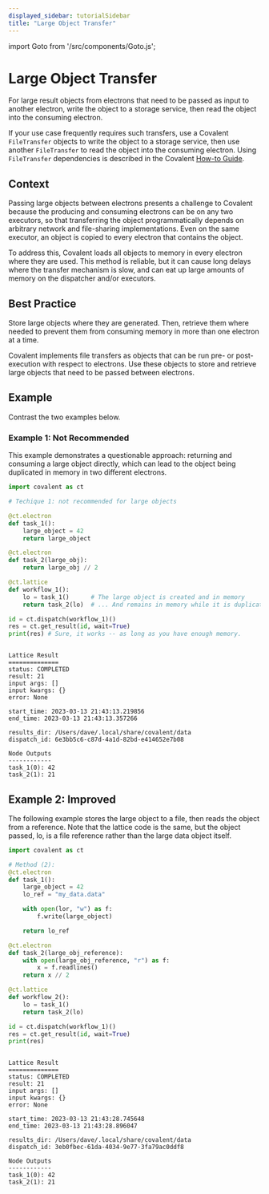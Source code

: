 ```yaml
---
displayed_sidebar: tutorialSidebar
title: "Large Object Transfer"
---
```


import Goto from '/src/components/Goto.js';

# Large Object Transfer <Goto link="https://github.com/AgnostiqHQ/covalent/blob/develop/doc/source/developer/patterns/large_object_transfer.ipynb" />

For large result objects from electrons that need to be passed as input to another electron, write the object to a storage service, then read the object into the consuming electron.

If your use case frequently requires such transfers, use a Covalent `FileTransfer` objects to write the object to a storage service, then use another `FileTransfer` to read the object into the consuming electron. Using `FileTransfer` dependencies is described in the Covalent [How-to Guide](/docs/user-documentation/how-to/how-to-guide).

## Context

Passing large objects between electrons presents a challenge to Covalent because the producing and consuming electrons can be on any two executors, so that transferring the object programmatically depends on arbitrary network and file-sharing implementations. Even on the same executor, an object is copied to every electron that contains the object.

To address this, Covalent loads all objects to memory in every electron where they are used. This method is reliable, but it can cause long delays where the transfer mechanism is slow, and can eat up large amounts of memory on the dispatcher and/or executors.

## Best Practice

Store large objects where they are generated. Then, retrieve them where needed to prevent them from consuming memory in more than one electron at a time.

Covalent implements file transfers as objects that can be run pre- or post-execution with respect to electrons. Use these objects to store and retrieve large objects that need to be passed between electrons.

## Example

Contrast the two examples below.

### Example 1: Not Recommended

This example demonstrates a questionable approach: returning and consuming a large object directly, which can lead to the object being duplicated in memory in two different electrons.

```py
import covalent as ct

# Techique 1: not recommended for large objects

@ct.electron
def task_1():
    large_object = 42
    return large_object

@ct.electron
def task_2(large_obj):
    return large_obj // 2

@ct.lattice
def workflow_1():
    lo = task_1()      # The large object is created and in memory
    return task_2(lo)  # ... And remains in memory while it is duplicated in task_2

id = ct.dispatch(workflow_1)()
res = ct.get_result(id, wait=True)
print(res) # Sure, it works -- as long as you have enough memory.
```

```

Lattice Result
==============
status: COMPLETED
result: 21
input args: []
input kwargs: {}
error: None

start_time: 2023-03-13 21:43:13.219856
end_time: 2023-03-13 21:43:13.357266

results_dir: /Users/dave/.local/share/covalent/data
dispatch_id: 6e3bb5c6-c87d-4a1d-82bd-e414652e7b08

Node Outputs
------------
task_1(0): 42
task_2(1): 21

```

## Example 2: Improved

The following example stores the large object to a file, then reads the object from a reference. Note that the lattice code is the same, but the object passed, lo, is a file reference rather than the large data object itself.

```py
import covalent as ct

# Method (2):
@ct.electron
def task_1():
    large_object = 42
    lo_ref = "my_data.data"

    with open(lor, "w") as f:
        f.write(large_object)

    return lo_ref

@ct.electron
def task_2(large_obj_reference):
    with open(large_obj_reference, "r") as f:
        x = f.readlines()
    return x // 2

@ct.lattice
def workflow_2():
    lo = task_1()
    return task_2(lo)

id = ct.dispatch(workflow_1)()
res = ct.get_result(id, wait=True)
print(res)
```

```

Lattice Result
==============
status: COMPLETED
result: 21
input args: []
input kwargs: {}
error: None

start_time: 2023-03-13 21:43:28.745648
end_time: 2023-03-13 21:43:28.896047

results_dir: /Users/dave/.local/share/covalent/data
dispatch_id: 3eb0fbec-61da-4034-9e77-3fa79ac0ddf8

Node Outputs
------------
task_1(0): 42
task_2(1): 21
```